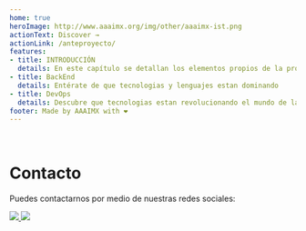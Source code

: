 ```yaml
---
home: true
heroImage: http://www.aaaimx.org/img/other/aaaimx-ist.png
actionText: Discover →
actionLink: /anteproyecto/
features:
- title: INTRODUCCIÓN
  details: En este capítulo se detallan los elementos propios de la problemática que resolverá el proyecto, así como las especificaciones que se tomarán para abordarlo, como los objetivos, las limitaciones y los alcances. 
- title: BackEnd
  details: Entérate de que tecnologias y lenguajes estan dominando 
- title: DevOps
  details: Descubre que tecnologias estan revolucionando el mundo de la automatización de depliegue
footer: Made by AAAIMX with ❤️ 
---
```


<br/>


# Contacto

Puedes contactarnos por medio de nuestras redes sociales:

<!-- init organization banner -->
<p align="left">
    <a href="https://join.slack.com/t/aaaimx/shared_invite/zt-czcguels-DfXBa5Y_IoDVrLv2P5pVGQ" target="_blank">
        <img src="https://img.shields.io/badge/slack-join%20us-red">
    </a>
    <a href="https://web.facebook.com/disoftw" target="_blank">
        <img src="https://img.shields.io/badge/facebook-%40disoftw-blue">
    </a>
</p>
<!-- end banner -->
